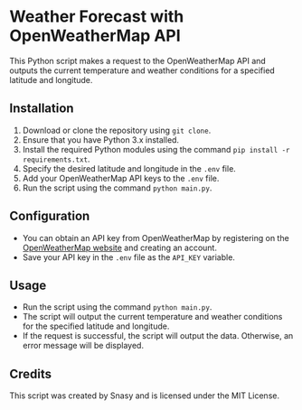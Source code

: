 # Weather Forecast with OpenWeatherMap API

This Python script makes a request to the OpenWeatherMap API and outputs the current temperature and weather conditions for a specified latitude and longitude.

## Installation

1. Download or clone the repository using `git clone`.
2. Ensure that you have Python 3.x installed.
3. Install the required Python modules using the command `pip install -r requirements.txt`.
4. Specify the desired latitude and longitude in the `.env` file.
5. Add your OpenWeatherMap API keys to the `.env` file.
6. Run the script using the command `python main.py`.

## Configuration

- You can obtain an API key from OpenWeatherMap by registering on the [OpenWeatherMap website](https://openweathermap.org/) and creating an account.
- Save your API key in the `.env` file as the `API_KEY` variable.

## Usage

- Run the script using the command `python main.py`.
- The script will output the current temperature and weather conditions for the specified latitude and longitude.
- If the request is successful, the script will output the data. Otherwise, an error message will be displayed.

## Credits

This script was created by Snasy and is licensed under the MIT License.